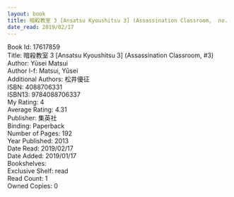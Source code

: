 ```yaml
---
layout: book
title: 暗殺教室 3 [Ansatsu Kyoushitsu 3] (Assassination Classroom,  no. 3)
date_read: 2019/02/17
---
```


Book Id: 17617859<br />
Title: 暗殺教室 3 [Ansatsu Kyoushitsu 3] (Assassination Classroom, #3)<br />
Author: Yūsei Matsui<br />
Author l-f: Matsui, Yūsei<br />
Additional Authors: 松井優征<br />
ISBN: 4088706331<br />
ISBN13: 9784088706337<br />
My Rating: 4<br />
Average Rating: 4.31<br />
Publisher: 集英社<br />
Binding: Paperback<br />
Number of Pages: 192<br />
Year Published: 2013<br />
Date Read: 2019/02/17<br />
Date Added: 2019/01/17<br />
Bookshelves: <br />
Exclusive Shelf: read<br />
Read Count: 1<br />
Owned Copies: 0<br />

